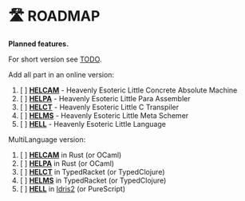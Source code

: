# 🛣️ ROADMAP

**Planned features.**

For short version see [TODO](TODO.md).

Add all part in an online version:
1. [ ] **[HELCAM](helcam)** - Heavenly Esoteric Little Concrete Absolute Machine
2. [ ] **[HELPA](helpa)** - Heavenly Esoteric Little Para Assembler
3. [ ] **[HELCT](helct)** - Heavenly Esoteric Little C Transpiler
4. [ ] **[HELMS](helms)** - Heavenly Esoteric Little Meta Schemer
5. [ ] **[HELL](hell)** - Heavenly Esoteric Little Language

MultiLanguage version:
1. [ ] **[HELCAM](helcam)** in Rust (or OCaml)
2. [ ] **[HELPA](helpa)** in Rust (or OCaml)
3. [ ] **[HELCT](helct)** in TypedRacket (or TypedClojure)
4. [ ] **[HELMS](helms)** in TypedRacket (or TypedClojure)
5. [ ] **[HELL](hell)** in [Idris2](https://github.com/idris-lang/Idris2) (or PureScript)
